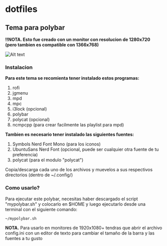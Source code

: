 # dotfiles
## Tema para polybar

**!!NOTA. Esto fue creado con un monitor con resolucion de 1280x720 (pero tambien es compatible con 1366x768)**


![Alt text](https://scontent.fmex30-1.fna.fbcdn.net/v/t39.30808-6/529122814_24454971790789465_2360246144784930007_n.jpg?_nc_cat=102&ccb=1-7&_nc_sid=aa7b47&_nc_ohc=_PEOeKQAiJsQ7kNvwHbUgEd&_nc_oc=AdkU7LpnW9tYVC18J7l4Gx5dmthBG_L9IjjNWQ6tVX6Zuu5hiKzEwte1kqnXboUBpj8&_nc_zt=23&_nc_ht=scontent.fmex30-1.fna&_nc_gid=HE1JQamkZgvH0821wKgLhw&oh=00_AfWb3Vv4_tSh6FhHMSLXjeWxd7VgO1CWvdMcU3tUirbQvw&oe=68B11E7D "Screenshot 1")


### Instalacion

**Para este tema se recomienta tener instalado estos programas:**

1. rofi
2. jgmenu
3. mpd
4. mpc
5. i3lock (opcional)
6. polybar
7. polycat (opcional)
8. ncmpcpp (para crear facilmente las playlist para mpd)

**Tambien es necesario tener instalado las siguientes fuentes:**
1. Symbols Nerd Font Mono (para los iconos)
2. UbuntuSans Nerd Font (opcional, puede ser cualquier otra fuente de tu preferencia)
3. polycat (para el modulo "polycat")

Copia/descarga cada uno de los archivos y muevelos a sus respectivos directorios (dentro de ~/.config/)

### Como usarlo?

Para ejecutar este polybar, necesitas haber descargado el script "mypolybar.sh" y colocarlo en $HOME y luego ejecutarlo desde una terminal con el siguiente comando:

`~/mypolybar.sh`

**NOTA.** Para usarlo en monitores de 1920x1080+ tendras que abrir el archivo config.ini con un editor de texto para cambiar el tamaño de la barra y las fuentes a tu gusto
